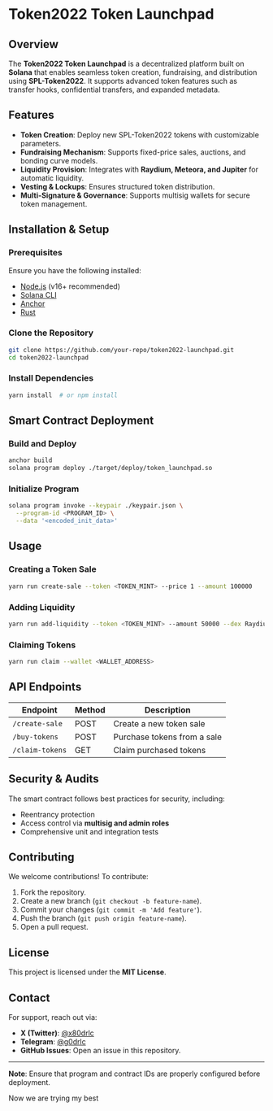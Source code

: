 # Token2022 Token Launchpad

## Overview

The **Token2022 Token Launchpad** is a decentralized platform built on **Solana** that enables seamless token creation, fundraising, and distribution using **SPL-Token2022**. It supports advanced token features such as transfer hooks, confidential transfers, and expanded metadata.

## Features

- **Token Creation**: Deploy new SPL-Token2022 tokens with customizable parameters.
- **Fundraising Mechanism**: Supports fixed-price sales, auctions, and bonding curve models.
- **Liquidity Provision**: Integrates with **Raydium, Meteora, and Jupiter** for automatic liquidity.
- **Vesting & Lockups**: Ensures structured token distribution.
- **Multi-Signature & Governance**: Supports multisig wallets for secure token management.

## Installation & Setup

### Prerequisites

Ensure you have the following installed:

- [Node.js](https://nodejs.org/) (v16+ recommended)
- [Solana CLI](https://docs.solana.com/cli/install-solana-cli)
- [Anchor](https://book.anchor-lang.com/)
- [Rust](https://www.rust-lang.org/tools/install)

### Clone the Repository

```sh
git clone https://github.com/your-repo/token2022-launchpad.git
cd token2022-launchpad
```

### Install Dependencies

```sh
yarn install  # or npm install
```

## Smart Contract Deployment

### Build and Deploy

```sh
anchor build
solana program deploy ./target/deploy/token_launchpad.so
```

### Initialize Program

```sh
solana program invoke --keypair ./keypair.json \
  --program-id <PROGRAM_ID> \
  --data '<encoded_init_data>'
```

## Usage

### Creating a Token Sale

```sh
yarn run create-sale --token <TOKEN_MINT> --price 1 --amount 100000
```

### Adding Liquidity

```sh
yarn run add-liquidity --token <TOKEN_MINT> --amount 50000 --dex Raydium
```

### Claiming Tokens

```sh
yarn run claim --wallet <WALLET_ADDRESS>
```

## API Endpoints

| Endpoint        | Method | Description                 |
| --------------- | ------ | --------------------------- |
| `/create-sale`  | POST   | Create a new token sale     |
| `/buy-tokens`   | POST   | Purchase tokens from a sale |
| `/claim-tokens` | GET    | Claim purchased tokens      |

## Security & Audits

The smart contract follows best practices for security, including:

- Reentrancy protection
- Access control via **multisig and admin roles**
- Comprehensive unit and integration tests

## Contributing

We welcome contributions! To contribute:

1. Fork the repository.
2. Create a new branch (`git checkout -b feature-name`).
3. Commit your changes (`git commit -m 'Add feature'`).
4. Push the branch (`git push origin feature-name`).
5. Open a pull request.

## License

This project is licensed under the **MIT License**.

## Contact

For support, reach out via:

- **X (Twitter)**: [@x80drlc](https://twitter.com/x80drlc)
- **Telegram**: [@g0drlc](https://t.me/g0drlc)
- **GitHub Issues**: Open an issue in this repository.

---

**Note**: Ensure that program and contract IDs are properly configured before deployment.

Now we are trying my best
